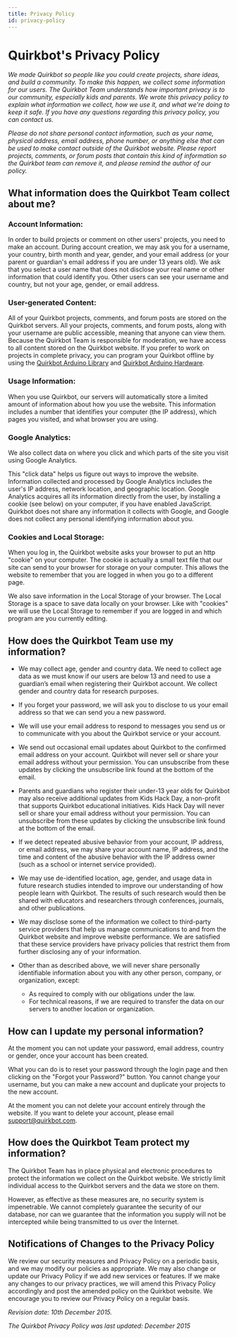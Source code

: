 ```yaml
---
title: Privacy Policy
id: privacy-policy
---
```


# Quirkbot's Privacy Policy

*We made Quirkbot so people like you could create projects, share ideas, and build a community. To make this happen, we collect some information for our users. The Quirkbot Team understands how important privacy is to our community, especially kids and parents. We wrote this privacy policy to explain what information we collect, how we use it, and what we're doing to keep it safe. If you have any questions regarding this privacy policy, you can contact us.*

*Please do not share personal contact information, such as your name, physical address, email address, phone number, or anything else that can be used to make contact outside of the Quirkbot website. Please report projects, comments, or forum posts that contain this kind of information so the Quirkbot team can remove it, and please remind the author of our policy.*

## What information does the Quirkbot Team collect about me?

### Account Information:
In order to build projects or comment on other users' projects, you need to make an account. During account creation, we may ask you for a username, your country, birth month and year, gender, and your email address (or your parent or guardian's email address if you are under 13 years old). We ask that you select a user name that does not disclose your real name or other information that could identify you. Other users can see your username and country, but not your age, gender, or email address.

### User-generated Content:
All of your Quirkbot projects, comments, and forum posts are stored on the Quirkbot servers. All your projects, comments, and forum posts, along with your username are public accessible, meaning that anyone can view them. Because the Quirkbot Team is responsible for moderation, we have access to all content stored on the Quirkbot website. If you prefer to work on projects in complete privacy, you can program your Quirkbot offline by using the [Quirkbot Arduino Library](https://github.com/Quirkbot/QuirkbotArduinoLibrary/releases/latest) and [Quirkbot Arduino Hardware](https://github.com/Quirkbot/QuirkbotArduinoHardware/releases/latest).

### Usage Information:
When you use Quirkbot, our servers will automatically store a limited amount of information about how you use the website. This information includes a number that identifies your computer (the IP address), which pages you visited, and what browser you are using.

### Google Analytics:
We also collect data on where you click and which parts of the site you visit using Google Analytics.

This "click data" helps us figure out ways to improve the website. Information collected and processed by Google Analytics includes the user's IP address, network location, and geographic location. Google Analytics acquires all its information directly from the user, by installing a cookie (see below) on your computer, if you have enabled JavaScript. Quirkbot does not share any information it collects with Google, and Google does not collect any personal identifying information about you.

### Cookies and Local Storage:
When you log in, the Quirkbot website asks your browser to put an http "cookie" on your computer. The cookie is actually a small text file that our site can send to your browser for storage on your computer. This allows the website to remember that you are logged in when you go to a different page.

We also save information in the Local Storage of your browser. The Local Storage is a space to save data locally on your browser. Like with "cookies" we will use the Local Storage to remember if you are logged in and which program are you currently editing.

## How does the Quirkbot Team use my information?

* We may collect age, gender and country data. We need to collect age data as we must know if our users are below 13 and need to use a guardian’s email when registering their Quirkbot account. We collect gender and country data for research purposes.

* If you forget your password, we will ask you to disclose to us your email address so that we can send you a new password.

* We will use your email address to respond to messages you send us or to communicate with you about the Quirkbot service or your account.

* We send out occasional email updates about Quirkbot to the confirmed email address on your account. Quirkbot will never sell or share your email address without your permission. You can unsubscribe from these updates by clicking the unsubscribe link found at the bottom of the email.

* Parents and guardians who register their under-13 year olds for Quirkbot may also receive additional updates from Kids Hack Day, a non-profit that supports Quirkbot educational initiatives. Kids Hack Day will never sell or share your email address without your permission. You can unsubscribe from these updates by clicking the unsubscribe link found at the bottom of the email.

* If we detect repeated abusive behavior from your account, IP address, or email address, we may share your account name, IP address, and the time and content of the abusive behavior with the IP address owner (such as a school or internet service provided).

* We may use de-identified location, age, gender, and usage data in future research studies intended to improve our understanding of how people learn with Quirkbot. The results of such research would then be shared with educators and researchers through conferences, journals, and other publications.

* We may disclose some of the information we collect to third-party service providers that help us manage communications to and from the Quirkbot website and improve website performance. We are satisfied that these service providers have privacy policies that restrict them from further disclosing any of your information.

* Other than as described above, we will never share personally identifiable information about you with any other person, company, or organization, except:
	* As required to comply with our obligations under the law.
	* For technical reasons, if we are required to transfer the data on our servers to another location or organization.

## How can I update my personal information?
At the moment you can not update your password, email address, country or gender, once your account has been created.

What you can do is to reset your password through the login page and then clicking on the "Forgot your Password?" button. You cannot change your username, but you can make a new account and duplicate your projects to the new account.

At the moment you can not delete your account entirely through the website. If you want to delete your account, please email support@quirkbot.com.

## How does the Quirkbot Team protect my information?

The Quirkbot Team has in place physical and electronic procedures to protect the information we collect on the Quirkbot website. We strictly limit individual access to the Quirkbot servers and the data we store on them.

However, as effective as these measures are, no security system is impenetrable. We cannot completely guarantee the security of our database, nor can we guarantee that the information you supply will not be intercepted while being transmitted to us over the Internet.

## Notifications of Changes to the Privacy Policy

We review our security measures and Privacy Policy on a periodic basis, and we may modify our policies as appropriate. We may also change or update our Privacy Policy if we add new services or features. If we make any changes to our privacy practices, we will amend this Privacy Policy accordingly and post the amended policy on the Quirkbot website. We encourage you to review our Privacy Policy on a regular basis.

*Revision date: 10th December 2015.*

*The Quirkbot Privacy Policy was last updated: December 2015*

